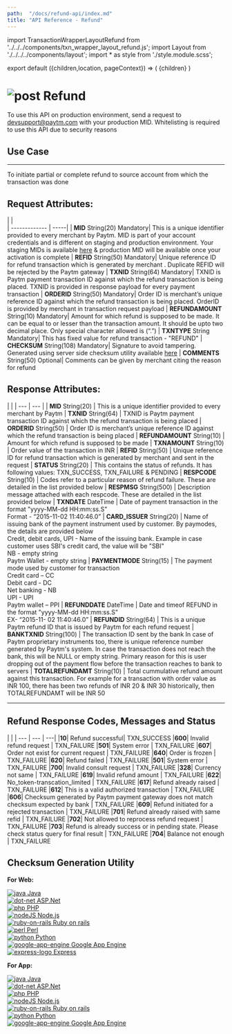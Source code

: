 ```yaml
---
path:  "/docs/refund-api/index.md"
title: "API Reference - Refund"
---    
```


import TransactionWrapperLayoutRefund from '../../../components/txn_wrapper_layout_refund.js';
import Layout from './../../../components/layout';
import * as style from './style.module.scss';

export default ({children,location, pageContext}) => (
    <Layout pageContext={pageContext}>
        <TransactionWrapperLayoutRefund checked={false}>
            {children}
        </TransactionWrapperLayoutRefund>
    </Layout>
)

<div>
<h1 className={`${style.statusHeading}`}><span><img src='/assets/tag-post.svg' alt='post'/></span> Refund</h1>
</div>

To use this API on production environment, send a request to devsupport@paytm.com with your production MID. Whitelisting is required to use this API due to security reasons

## Use Case
---
To initiate partial or complete refund to source account from which the transaction was done

## Request Attributes:

|    |    
| ------------- | -----|
| **MID** String(20) Mandatory| This is a unique identifier provided to every merchant by Paytm. MID is part of your account credentials and is different on staging and production environment. Your staging MIDs is available <a href="https://dashboard.paytm.com/next/apikeys?src=dev" target="_blank">here</a> & production MID will be available once your activation is complete
| **REFID** String(50) Mandatory| Unique reference ID for refund transaction which is generated by merchant . Duplicate REFID will be rejected by the Paytm gateway
| **TXNID** String(64) Mandatory| TXNID is Paytm payment transaction ID against which the refund transaction is being placed. TXNID is provided in response payload for every payment transaction
| **ORDERID** String(50) Mandatory| Order ID is merchant’s unique reference ID against which the refund transaction is being placed. OrderID is provided by merchant in transaction request payload
| **REFUNDAMOUNT** String(10) Mandatory| Amount for which refund is supposed to be made. It can be equal to or lesser than the transaction amount. It should be upto two decimal place. Only special character allowed is (“.”)
| **TXNTYPE** String Mandatory| This has fixed value for refund transaction - "REFUND"
| **CHECKSUM** String(108) Mandatory| Signature to avoid tampering. Generated using server side checksum utility available  <a href="#code">here</a>
| **COMMENTS** String(50) Optional| Comments can be given by merchant citing the reason for refund 

<div className={`${style.space10}`}></div>

## Response Attributes:

| |
| --- | --- |
| **MID** String(20) | This is a unique identifier provided to every merchant by Paytm
| **TXNID** String(64) | TXNID is Paytm payment transaction ID against which the refund transaction is being placed
| **ORDERID** String(50) | Order ID is merchant’s unique reference ID against which the refund transaction is being placed
| **REFUNDAMOUNT** String(10) | Amount for which refund is supposed to be made
| **TXNAMOUNT** String(10) | Order value of the transaction in INR
| **REFID** String(50) | Unique reference ID for refund transaction which is generated by merchant and sent in the request
| **STATUS** String(20) | This contains the status of refunds. It has following values: TXN_SUCCESS, TXN_FAILURE & PENDING
| **RESPCODE** String(10) | Codes refer to a particular reason of refund failure. These are detailed in the list provided below
| **RESPMSG** String(500) | Description message attached with each respcode. These are detailed in the list provided below
| **TXNDATE** DateTime | Date of payment transaction in the format "yyyy-MM-dd HH:mm:ss.S" <br/>Format - “2015-11-02 11:40:46.0”
| **CARD_ISSUER** String(20) | Name of issuing bank of the payment instrument used by customer. By paymodes, the details are provided below <br/>Credit, debit cards, UPI - Name of the issuing bank. Example in case customer uses SBI's credit card, the value will be "SBI"<br/>NB - empty string<br/>Paytm Wallet - empty string
| **PAYMENTMODE** String(15) | The payment mode used by customer for transaction <br/>Credit card  – CC <br/>Debit card  - DC <br/>Net banking  - NB<br/>UPI - UPI <br/>Paytm wallet – PPI 
| **REFUNDDATE** DateTime | Date and timeof REFUND in the format  "yyyy-MM-dd HH:mm:ss.S"<br/>EX- “2015-11- 02 11:40:46.0”
| **REFUNDID** String(64) | This is a unique Paytm refund ID that is issued by Paytm for each refund request
| **BANKTXNID** String(100) | The transaction ID sent by the bank In case of Paytm proprietary instruments too, there is unique reference number generated by Paytm's system. In case the transaction does not reach the bank, this will be NULL or empty string. Primary reason for this is user dropping out of the payment flow before the transaction reaches to bank to servers
| **TOTALREFUNDAMT** String(10) | Total cummulative refund amount against this transaction. For example for a transaction with order value as INR 100, there has been two refunds of INR 20  & INR 30 historically, then TOTALREFUNDAMT will be INR 50



---

<div className={`${style.space10}`}></div>

## Refund Response Codes, Messages and Status

 | |
| --- | --- | ---|
|**10**| Refund successful| TXN_SUCCESS
|**600**| Invalid refund request | TXN_FAILURE
|**501**| System error | TXN_FAILURE
|**607**| Order not exist for current request | TXN_FAILURE
|**640**| Order is frozen | TXN_FAILURE
|**620**| Refund failed | TXN_FAILURE
|**501**| System error | TXN_FAILURE
|**700**| Invalid consult request | TXN_FAILURE
|**328**| Currency not same | TXN_FAILURE
|**619**| Invalid refund amount | TXN_FAILURE
|**622**| No_token-transcation_limited | TXN_FAILURE
|**617**| Refund already raised | TXN_FAILURE
|**612**| This is a valid authorized transaction | TXN_FAILURE
|**606**| Checksum generated by Paytm payment gateway does not match checksum expected by bank | TXN_FAILURE
|**609**| Refund initiated for a rejected transaction | TXN_FAILURE
|**701**| Refund already raised with same refid | TXN_FAILURE
|**702**| Not allowed to reprocess refund request | TXN_FAILURE
|**703**| Refund is already success or in pending state. Please check status query for final result | TXN_FAILURE
|**704**| Balance not enough | TXN_FAILURE
	
## Checksum Generation Utility

**For Web:**

<div className={`${style.ecomPlatform} grid  justify-start`} id="code">
            <div className={`${style.ecomCard}`}>
                <a href='https://github.com/Paytm-Payments/Paytm_Web_Sample_Kit_Java' target="_blank" className={`${style.cardLink} grid justify-between align-center`}>
                    <span className={`grid vertical justify-between align-center`}>
                        <img src='/assets/java.png' alt='java'/>
                        <label>Java</label>
                    </span>
                </a>
            </div>
            <div className={`${style.ecomCard}`}>
                <a href='https://github.com/Paytm-Payments/Paytm_Web_Sample_Kit_dotNet' target="_blank" className={`${style.cardLink} grid justify-between align-center`}>
                    <span className={`grid vertical justify-between align-center`}>
                        <img src='/assets/logo-dotnet.png' alt='dot-net'/>
                        <label>ASP.Net</label>
                    </span>
                </a>
            </div>
            <div className={`${style.ecomCard}`}>
                <a href='https://github.com/Paytm-Payments/Paytm_Web_Sample_Kit_PHP' target="_blank" className={`${style.cardLink} grid justify-between align-center`}>
                    <span className={`grid vertical justify-between align-center`}>
                        <img src='/assets/logo-php.png' alt='php'/>
                        <label>PHP</label>
                    </span>
                </a>
            </div>
            <div className={`${style.ecomCard}`}>
                <a href='https://github.com/Paytm-Payments/Paytm_Web_Sample_Kit_NodeJs' target="_blank" className={`${style.cardLink} grid justify-between align-center`}>
                    <span className={`grid vertical justify-between align-center`}>
                        <img src='/assets/logo-nodejs.png' alt='nodeJS'/>
                        <label>Node.js</label>
                    </span>
                </a>
            </div>
            <div className={`${style.ecomCard}`}>
                <a href='https://github.com/Paytm-Payments/Paytm_Web_Sample_Kit_Ruby' target="_blank" className={`${style.cardLink} grid justify-between align-center`}>
                    <span className={`grid vertical justify-between align-center`}>
                        <img src='/assets/logo-ruby-on-rails.png' alt='ruby-on-rails'/>
                        <label>Ruby on rails</label>
                    </span>
                </a>
            </div>
            <div className={`${style.ecomCard}`}>
                <a href='https://github.com/Paytm-Payments/Paytm_Web_Sample_Kit_Perl' target="_blank" className={`${style.cardLink} grid justify-between align-center`}>
                    <span className={`grid vertical justify-between align-center`}>
                        <img src='/assets/logo-perl.png' alt='perl'/>
                        <label>Perl</label>
                    </span>
                </a>
            </div>
            <div className={`${style.ecomCard}`}>
                <a href='https://github.com/Paytm-Payments/Paytm_Web_Sample_Kit_Python' target="_blank" className={`${style.cardLink} grid justify-between align-center`}>
                    <span className={`grid vertical justify-between align-center`}>
                        <img src='/assets/logo-python.png' alt='python'/>
                        <label>Python</label>
                    </span>
                </a>
            </div>
            <div className={`${style.ecomCard}`}>
                <a href='https://github.com/Paytm-Payments/Paytm_Google_App_Engine_Kit' target="_blank" className={`${style.cardLink} grid justify-between align-center`}>
                    <span className={`grid vertical justify-between align-center`}>
                        <img src='/assets/logo-google-app-engine.png' alt='google-app-engine'/>
                        <label>Google App Engine</label>
                    </span>
                </a>
            </div>
            <div className={`${style.ecomCard}`}>
                <a href='https://github.com/Paytm-Payments/Paytm_Web_Sample_Kit_NodeJs_Express_Project  ' target="_blank" className={`${style.cardLink} grid justify-between align-center`}>
                    <span className={`grid vertical justify-between align-center`}>
                        <img src='/assets/logo-express.png' alt='express-logo'/>
                        <label>Express</label>
                    </span>
                </a>
            </div>
</div>


**For App:**

<div className={`${style.ecomPlatform} grid justify-start`}>
            <div className={`${style.ecomCard}`}>
                <a href='https://github.com/Paytm-Payments/Paytm_App_Checksum_Kit_JAVA' target="_blank" className={`${style.cardLink} grid justify-between align-center`}>
                    <span className={`grid vertical justify-between align-center`}>
                        <img src='/assets/java.png' alt='java'/>
                        <label>Java</label>
                    </span>
                </a>
            </div>
            <div className={`${style.ecomCard}`}>
                <a href='https://github.com/Paytm-Payments/Paytm_App_Checksum_Kit_DotNet' target="_blank" className={`${style.cardLink} grid justify-between align-center`}>
                    <span className={`grid vertical justify-between align-center`}>
                        <img src='/assets/logo-dotnet.png' alt='dot-net'/>
                        <label>ASP.Net</label>
                    </span>
                </a>
            </div>
            <div className={`${style.ecomCard}`}>
                <a href='https://github.com/Paytm-Payments/Paytm_App_Checksum_Kit_PHP' target="_blank" className={`${style.cardLink} grid justify-between align-center`}>
                    <span className={`grid vertical justify-between align-center`}>
                        <img src='/assets/logo-php.png' alt='php'/>
                        <label>PHP</label>
                    </span>
                </a>
            </div>
            <div className={`${style.ecomCard}`}>
                <a href='https://github.com/Paytm-Payments/Paytm_App_Checksum_Kit_NodeJs' target="_blank" className={`${style.cardLink} grid justify-between align-center`}>
                    <span className={`grid vertical justify-between align-center`}>
                        <img src='/assets/logo-nodejs.png' alt='nodeJS'/>
                        <label>Node.js</label>
                    </span>
                </a>
            </div>
            <div className={`${style.ecomCard}`}>
                <a href='https://github.com/Paytm-Payments/Paytm_App_Checksum_Kit_Ruby' target="_blank" className={`${style.cardLink} grid justify-between align-center`}>
                    <span className={`grid vertical justify-between align-center`}>
                        <img src='/assets/logo-ruby-on-rails.png' alt='ruby-on-rails'/>
                        <label>Ruby on rails</label>
                    </span>
                </a>
            </div>
            <div className={`${style.ecomCard}`}>
                <a href='https://github.com/Paytm-Payments/Paytm_App_Checksum_Kit_Python' target="_blank" className={`${style.cardLink} grid justify-between align-center`}>
                    <span className={`grid vertical justify-between align-center`}>
                        <img src='/assets/logo-python.png' alt='python'/>
                        <label>Python</label>
                    </span>
                </a>
            </div>
            <div className={`${style.ecomCard}`}>
                <a href='https://github.com/Paytm-Payments/Paytm_Google_App_Engine_Kit' target="_blank" className={`${style.cardLink} grid justify-between align-center`}>
                    <span className={`grid vertical justify-between align-center`}>
                        <img src='/assets/logo-google-app-engine.png' alt='google-app-engine'/>
                        <label>Google App Engine</label>
                    </span>
                </a>
            </div>
</div>
